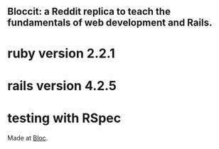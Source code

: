 ## Bloccit: a Reddit replica to teach the fundamentals of web development and Rails.

# ruby version 2.2.1

# rails version 4.2.5

# testing with RSpec

 Made at [Bloc](http://bloc.io).
